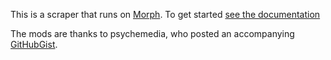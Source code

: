 This is a scraper that runs on [Morph](https://morph.io). To get started [see the documentation](https://morph.io/documentation)

The mods are thanks to psychemedia, who posted an accompanying [GitHubGist](https://gist.github.com/psychemedia/11b1b8d15663a303f975).
